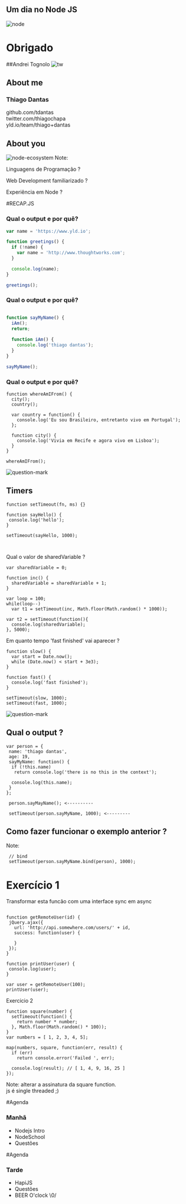## Um dia no Node JS

![node](images/node.png)


# Obrigado 

##Andrei Tognolo
![tw](images/thoughworks.png)  


## About me 
### Thiago Dantas   

  github.com/tdantas  
  twitter.com/thiagochapa  
  yld.io/team/thiago+dantas


## About you
![node-ecosystem](images/node-ecosystem.png)
Note:  
 
  Linguagens de Programação ?

  Web Development familiarizado ?

  Experiência em Node ?


#RECAP.JS 


### Qual o output e por quê?

```javascript
var name = 'https://www.yld.io';

function greetings() {
  if (!name) {
    var name = 'http://www.thoughtworks.com';
  }

  console.log(name);
}

greetings();
```


### Qual o output e por quê?
```javascript

function sayMyName() {
  iAm();
  return;
  
  function iAm() {
    console.log('thiago dantas');  
  }
}

sayMyName();
```


### Qual o output e por quê?

```
function whereAmIFrom() {
  city();
  country();

  var country = function() {
    console.log('Eu sou Brasileiro, entretanto vivo em Portugal');
  };

  function city() {
    console.log('Vivia em Recife e agora vivo em Lisboa');
  }
}

whereAmIFrom();
```


![question-mark](images/question-mark.png)


## Timers

````
function setTimeout(fn, ms) {}  

function sayHello() {
 console.log('hello');
}

setTimeout(sayHello, 1000);
  
  
````


 Qual o valor de sharedVariable ?

```
var sharedVariable = 0;

function inc() {
  sharedVariable = sharedVariable + 1;
}

var loop = 100;
while(loop--) 
  var t1 = setTimeout(inc, Math.floor(Math.random() * 1000));

var t2 = setTimeout(function(){
  console.log(sharedVariable); 
}, 5000);
```


Em quanto tempo 'fast finished' vai aparecer ?

```
function slow() {
  var start = Date.now();
  while (Date.now() < start + 3e3);
}

function fast() {
  console.log('fast finished');
}

setTimeout(slow, 1000);
setTimeout(fast, 1000);

```


![question-mark](images/question-mark.png)


## Qual o output ?
```
var person = {
 name: 'thiago dantas',
 age: 19,
 sayMyName: function() {
  if (!this.name)
   return console.log('there is no this in the context');

  console.log(this.name);
 }
};

 person.sayMayName(); <----------

 setTimeout(person.sayMyName, 1000); <---------

```


## Como fazer funcionar o exemplo anterior ?

Note:

```
 // bind
 setTimeout(person.sayMyName.bind(person), 1000);

```

# Exercício 1

Transformar esta funcão com uma interface sync em async

```

function getRemoteUser(id) {
 jQuery.ajax({
   url: 'http://api.somewhere.com/users/' + id,
   success: function(user) {
    
   }
 });
}

function printUser(user) {
 console.log(user);
}

var user = getRemoteUser(100);
printUser(user);

```

Exercicio 2

```
function square(number) {
  setTimeout(function() {
    return number * number;
  }, Math.floor(Math.random() * 100));
}
var numbers = [ 1, 2, 3, 4, 5];

map(numbers, square, function(err, result) {
  if (err)
    return console.error('Failed ', err);

  console.log(result); // [ 1, 4, 9, 16, 25 ]
});

```
Note:
 alterar a assinatura da square function.   
 js é single threaded ;)


#Agenda
 
 ### Manhã
 
 * Nodejs Intro
 * NodeSchool
 * Questões


#Agenda
 ### Tarde
   
 * HapiJS
 * Questões
 * BEER O'clock \0/

